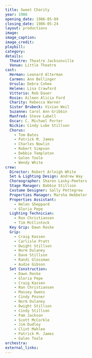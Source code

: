 ```yaml
---
title: Sweet Charity
year: 1986
opening_date: 1986-05-09
closing_date: 1986-05-24
layout: productions
image:
image_caption:
image_credit:
playbill: 
category: 
details:
  Theatre: Theatre Jacksonville
  Venue: Little Theatre
cast:
  Herman: Leonard Alterman
  Carmen: Ann Bellinger
  Ursula: Debra Cohee
  Helene: Lisa Crawford
  Vittorio: Rob Dauer
  Rosie: Aileen Alicia Ford
  Charity: Rebecca Warner
  Sister Brubeck: Vivian Weil
  Suzanne: Carol Ann Gribbin
  Manfred: Steve Labell
  Oscar: C. Michael Porter
  Nickie: Cindy Lube Stillson
  Chorus:
    - Tom Bates
    - Patrick M. James
    - Charles Nowlin
    - Robert Simpson
    - Debbie Templeton
    - Galen Toole
    - Wendy White
crew:
  Director: Robert Arleigh White
  Set & Lighting Design: Andrew Way
  Choreographer: Sharon Lasky-Peeters
  Stage Manager: Bobbie Stillson
  Costume Designer: Sally Pettegrew
  Properties Manager: Marsha Hebbeler
  Properties Assistant:
    - Helen Sheppard
    - Gloria Pepe
  Lighting Technician:
    - Ron Christiansen
    - Tim McClintock
  Key Grip: Dawn Roske
  Grip:
    - Craig Kassen
    - Carlisle Pratt
    - Dwight Stillson
    - Norm Dulaney
    - Dave Stillson
    - Randi Glossman
    - Audie Gibson
  Set Construction:
    - Dawn Roske
    - Gloria Pepe
    - Craig Kassen
    - Ron Christiansen
    - Massey Owens
    - Cindy Posner
    - Norm Dulaney
    - Dwight Stillson
    - Cindy Stillson
    - Pam Jackson
    - Scott McCorkle
    - Jim Dudley
    - Clint Mahlee
    - Patrick M. James
    - Galen Toole
orchestra:
external_links:
---
```


